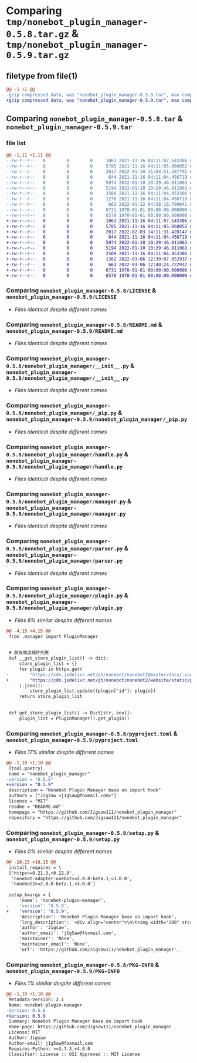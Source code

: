# Comparing `tmp/nonebot_plugin_manager-0.5.8.tar.gz` & `tmp/nonebot_plugin_manager-0.5.9.tar.gz`

## filetype from file(1)

```diff
@@ -1 +1 @@
-gzip compressed data, was "nonebot_plugin_manager-0.5.8.tar", max compression
+gzip compressed data, was "nonebot_plugin_manager-0.5.9.tar", max compression
```

## Comparing `nonebot_plugin_manager-0.5.8.tar` & `nonebot_plugin_manager-0.5.9.tar`

### file list

```diff
@@ -1,11 +1,11 @@
--rw-r--r--   0        0        0     1063 2021-11-16 04:11:07.543386 nonebot_plugin_manager-0.5.8/LICENSE
--rw-r--r--   0        0        0     5785 2021-11-16 04:11:05.060052 nonebot_plugin_manager-0.5.8/README.md
--rw-r--r--   0        0        0     2017 2022-01-10 11:04:51.387792 nonebot_plugin_manager-0.5.8/nonebot_plugin_manager/__init__.py
--rw-r--r--   0        0        0      644 2021-11-16 04:11:04.456719 nonebot_plugin_manager-0.5.8/nonebot_plugin_manager/_pip.py
--rw-r--r--   0        0        0     5974 2022-01-10 10:29:46.911063 nonebot_plugin_manager-0.5.8/nonebot_plugin_manager/handle.py
--rw-r--r--   0        0        0     5194 2022-01-10 10:29:46.911063 nonebot_plugin_manager-0.5.8/nonebot_plugin_manager/manager.py
--rw-r--r--   0        0        0     2509 2021-11-16 04:11:04.453386 nonebot_plugin_manager-0.5.8/nonebot_plugin_manager/parser.py
--rw-r--r--   0        0        0     1276 2021-11-16 04:11:04.456719 nonebot_plugin_manager-0.5.8/nonebot_plugin_manager/plugin.py
--rw-r--r--   0        0        0      663 2022-01-22 04:58:16.799041 nonebot_plugin_manager-0.5.8/pyproject.toml
--rw-r--r--   0        0        0     6731 1970-01-01 00:00:00.000000 nonebot_plugin_manager-0.5.8/setup.py
--rw-r--r--   0        0        0     6578 1970-01-01 00:00:00.000000 nonebot_plugin_manager-0.5.8/PKG-INFO
+-rw-r--r--   0        0        0     1063 2021-11-16 04:11:07.543386 nonebot_plugin_manager-0.5.9/LICENSE
+-rw-r--r--   0        0        0     5785 2021-11-16 04:11:05.060052 nonebot_plugin_manager-0.5.9/README.md
+-rw-r--r--   0        0        0     2017 2022-02-03 14:11:31.428147 nonebot_plugin_manager-0.5.9/nonebot_plugin_manager/__init__.py
+-rw-r--r--   0        0        0      644 2021-11-16 04:11:04.456719 nonebot_plugin_manager-0.5.9/nonebot_plugin_manager/_pip.py
+-rw-r--r--   0        0        0     5974 2022-01-10 10:29:46.911063 nonebot_plugin_manager-0.5.9/nonebot_plugin_manager/handle.py
+-rw-r--r--   0        0        0     5194 2022-01-10 10:29:46.911063 nonebot_plugin_manager-0.5.9/nonebot_plugin_manager/manager.py
+-rw-r--r--   0        0        0     2509 2021-11-16 04:11:04.453386 nonebot_plugin_manager-0.5.9/nonebot_plugin_manager/parser.py
+-rw-r--r--   0        0        0     1262 2022-03-06 12:39:07.052937 nonebot_plugin_manager-0.5.9/nonebot_plugin_manager/plugin.py
+-rw-r--r--   0        0        0      663 2022-03-06 12:40:24.722932 nonebot_plugin_manager-0.5.9/pyproject.toml
+-rw-r--r--   0        0        0     6731 1970-01-01 00:00:00.000000 nonebot_plugin_manager-0.5.9/setup.py
+-rw-r--r--   0        0        0     6578 1970-01-01 00:00:00.000000 nonebot_plugin_manager-0.5.9/PKG-INFO
```

### Comparing `nonebot_plugin_manager-0.5.8/LICENSE` & `nonebot_plugin_manager-0.5.9/LICENSE`

 * *Files identical despite different names*

### Comparing `nonebot_plugin_manager-0.5.8/README.md` & `nonebot_plugin_manager-0.5.9/README.md`

 * *Files identical despite different names*

### Comparing `nonebot_plugin_manager-0.5.8/nonebot_plugin_manager/__init__.py` & `nonebot_plugin_manager-0.5.9/nonebot_plugin_manager/__init__.py`

 * *Files identical despite different names*

### Comparing `nonebot_plugin_manager-0.5.8/nonebot_plugin_manager/_pip.py` & `nonebot_plugin_manager-0.5.9/nonebot_plugin_manager/_pip.py`

 * *Files identical despite different names*

### Comparing `nonebot_plugin_manager-0.5.8/nonebot_plugin_manager/handle.py` & `nonebot_plugin_manager-0.5.9/nonebot_plugin_manager/handle.py`

 * *Files identical despite different names*

### Comparing `nonebot_plugin_manager-0.5.8/nonebot_plugin_manager/manager.py` & `nonebot_plugin_manager-0.5.9/nonebot_plugin_manager/manager.py`

 * *Files identical despite different names*

### Comparing `nonebot_plugin_manager-0.5.8/nonebot_plugin_manager/parser.py` & `nonebot_plugin_manager-0.5.9/nonebot_plugin_manager/parser.py`

 * *Files identical despite different names*

### Comparing `nonebot_plugin_manager-0.5.8/nonebot_plugin_manager/plugin.py` & `nonebot_plugin_manager-0.5.9/nonebot_plugin_manager/plugin.py`

 * *Files 8% similar despite different names*

```diff
@@ -4,15 +4,15 @@
 from .manager import PluginManager
 
 
 # 获取商店插件列表
 def __get_store_plugin_list() -> dict:
     store_plugin_list = {}
     for plugin in httpx.get(
-        "https://cdn.jsdelivr.net/gh/nonebot/nonebot2@master/docs/.vuepress/public/plugins.json"
+        "https://cdn.jsdelivr.net/gh/nonebot/nonebot2/website/static/plugins.json"
     ).json():
         store_plugin_list.update({plugin["id"]: plugin})
     return store_plugin_list
 
 
 def get_store_plugin_list() -> Dict[str, bool]:
     plugin_list = PluginManager().get_plugin()
```

### Comparing `nonebot_plugin_manager-0.5.8/pyproject.toml` & `nonebot_plugin_manager-0.5.9/pyproject.toml`

 * *Files 17% similar despite different names*

```diff
@@ -1,10 +1,10 @@
 [tool.poetry]
 name = "nonebot_plugin_manager"
-version = "0.5.8"
+version = "0.5.9"
 description = "Nonebot Plugin Manager base on import hook"
 authors = ["Jigsaw <j1g5aw@foxmail.com>"]
 license = "MIT"
 readme = "README.md"
 homepage = "https://github.com/Jigsaw111/nonebot_plugin_manager"
 repository = "https://github.com/Jigsaw111/nonebot_plugin_manager"
```

### Comparing `nonebot_plugin_manager-0.5.8/setup.py` & `nonebot_plugin_manager-0.5.9/setup.py`

 * *Files 0% similar despite different names*

```diff
@@ -10,15 +10,15 @@
 install_requires = \
 ['httpx>=0.21.3,<0.22.0',
  'nonebot-adapter-onebot>=2.0.0-beta.1,<3.0.0',
  'nonebot2>=2.0.0-beta.1,<3.0.0']
 
 setup_kwargs = {
     'name': 'nonebot-plugin-manager',
-    'version': '0.5.8',
+    'version': '0.5.9',
     'description': 'Nonebot Plugin Manager base on import hook',
     'long_description': '<div align="center">\n\t<img width="200" src="docs/logo.png" alt="logo"></br>\n\n# Nonebot Plugin Manager\n\n基于 [nonebot2](https://github.com/nonebot/nonebot2) 和 [go-cqhttp](https://github.com/Mrs4s/go-cqhttp) 的**非侵入式**插件管理器\n\n[![License](https://img.shields.io/github/license/Jigsaw111/nonebot_plugin_manager)](LICENSE)\n![Python Version](https://img.shields.io/badge/python-3.7.3+-blue.svg)\n![NoneBot Version](https://img.shields.io/badge/nonebot-2.0.0a11+-red.svg)\n![Pypi Version](https://img.shields.io/pypi/v/nonebot-plugin-manager.svg)\n\n</div>\n\n## 安装\n\n**插件仍在~~快速~~开发中，遇到问题还请务必提 issue。**\n\n### 从 PyPI 安装（推荐）\n\n- 使用 nb-cli  \n\n```bash\nnb plugin install nonebot_plugin_manager\n```\n\n- 使用 poetry\n\n```bash\npoetry add nonebot_plugin_manager\n```\n\n- 使用 pip\n\n```bash\npip install nonebot_plugin_manager\n```\n\n### 从 GitHub 安装（不推荐）\n\n```bash\ngit clone https://github.com/Jigsaw111/nonebot_plugin_manager.git\n```\n\n## 使用\n\n### 权限\n\n权限与 UNIX 的权限类似，分为三种用户：超级用户、用户、群。\n\n每种用户包含读、写、执行 3 个权限，分别对应数字 4、2、1，将 3 个权限对应的数字累加，最终得到的值即可作为每种用户所具有的权限。\n\n关于会话中使用什么模式，可参照下表：\n\n| 仅供参考 | 私聊读   | 群聊读 | 私聊写   | 群聊写    | 私聊执行 | 群聊执行  |\n| -------- | -------- | ------ | -------- | --------- | -------- | --------- |\n| 超级用户 | 超级用户 | 群     | 超级用户 | 超级用户  | 超级用户 | 群        |\n| 用户     | 用户     | 群     | 用户     | 无权限    | 用户     | 用户 & 群 |\n| 群管理员 | 不存在   | 群     | 不存在   | 用户 & 群 | 不存在   | 用户 & 群 |\n\n包含 Matcher 的插件默认权限为`755`，不含 Matcher 的插件默认权限为`311`。\n\n> 例：`npm chmod nonebot_plugin_nodice 757`命令可将 nonebot_plugin_nodice 的权限设置为`757`\n> 即超级用户可写可读可执行，用户可读可执行，群可写可读可执行。\n\n只有超级用户可以修改插件的权限，可以使用绝对模式（八进制数字模式）~~，符号模式~~指定文件的权限。\n\n### 命令\n\n**使用前请先确保命令前缀为空，否则请在以下命令前加上命令前缀 (默认为`/`)。**\n\n- `npm ls`查看当前会话插件列表\n- - `-s, --store`互斥参数，查看插件商店列表（仅超级用户可用）\n- - `-u user_id, --user user_id`互斥参数，查看指定用户插件列表（仅超级用户可用）\n- - `-g group_id, --group group_id`互斥参数，查看指定群插件列表（仅超级用户可用）\n- - `-a, --all`可选参数，查看所有插件（包括不含 Matcher 的插件）\n\n- `npm info 插件名`查询插件信息 （仅超级用户可用）\n\n- `npm chmod mode plugin ...`设置插件权限（仅超级用户可用）\n- - `mode`必选参数，需要设置的权限，参考上文\n- - `plugin...`必选参数，需要设置的插件名\n- - `-a, --all`可选参数，全选插件\n- - `-r, --reverse`可选参数，反选插件\n\n- `npm block plugin...`禁用当前会话插件（需要权限）\n- - `plugin...`必选参数，需要禁用的插件名\n- - `-a, --all`可选参数，全选插件\n- - `-r, --reverse`可选参数，反选插件\n- - `-u user_id ..., --user user_id ...`可选参数，管理指定用户设置（仅超级用户可用）\n- - `-g group_id ..., --group group_id ...`可选参数，管理指定群设置（仅超级用户可用）\n\n- `npm unblock plugin...`启用当前会话插件（需要权限）\n- - `plugin...`必选参数，需要禁用的插件名\n- - `-a, --all`可选参数，全选插件\n- - `-r, --reverse`可选参数，反选插件\n- - `-u user_id ..., --user user_id ...`可选参数，管理指定用户设置（仅超级用户可用）\n- - `-g group_id ..., --group group_id ...`可选参数，管理指定群设置（仅超级用户可用）\n\n<!-- TODO\n\n- `npm install plugin...`安装插件（仅超级用户可用）\n- - `-i index, --index index`指定 PyPI 源\n\n- `npm uninstall plugin...`卸载插件（仅超级用户可用）\n- - `-a, --all`可选参数，全选插件\n\n-->\n\n### 导入\n\n`PluginManager`是封装好的插件管理器类，导入后可以直接使用。\n\n```python\nfrom nonebot_plugin_manager import PluginManager\n```\n\n## Q&A\n\n- **这是什么？**  \n  基于 import hook 的插件管理器，能够在不重启 NoneBot2 的情况下分群管理插件。\n- **有什么用？**  \n  在 NoneBot2 仍然缺乏插件管理机制的时期暂时充当插件管理器。\n- **自造 Rule 不是更好？**  \n  Rule 当然更好且更有效率，但是 Rule 是一种**侵入式**的插件管理方式，需要用户自行修改其他插件的源码，这对于管理从 PyPI 安装的插件来说相对复杂。而使用本插件，你不需要修改其他插件的任何内容，更符合插件之间**松耦合**的设计原则。\n\n<details>\n<summary>展开更多</summary>\n\n## 原理\n\n使用`run_preprocessor`装饰器，在 Matcher 运行之前检测其所属的 Plugin 判断是否打断。\n\n事实上 Nonebot 还是加载了插件，所以只能算是**屏蔽**而非**卸载**。\n\n<!-- TODO\n\n当然，你也可以使用`npm uninstall`命令来真正卸载插件，但我不建议你这样做，因为该命令将会重启 Nonebot 。\n\n-->\n\n## To Do\n\n- [x] 分群插件管理\n- [ ] 完善权限系统\n- [ ] 设置插件别名\n\n*咕咕咕*\n\n- [ ] 安装卸载插件\n\n## Bug\n\n- [ ] 无法停用 Matcher 以外的机器人行为（如 APScheduler ）  \n  **解决方法：** 暂无\n- [x] 任何人都可以屏蔽/启用插件\n- [x] 如果加载了内置插件将会导致错误\n\n</details>\n',
     'author': 'Jigsaw',
     'author_email': 'j1g5aw@foxmail.com',
     'maintainer': 'None',
     'maintainer_email': 'None',
     'url': 'https://github.com/Jigsaw111/nonebot_plugin_manager',
```

### Comparing `nonebot_plugin_manager-0.5.8/PKG-INFO` & `nonebot_plugin_manager-0.5.9/PKG-INFO`

 * *Files 1% similar despite different names*

```diff
@@ -1,10 +1,10 @@
 Metadata-Version: 2.1
 Name: nonebot-plugin-manager
-Version: 0.5.8
+Version: 0.5.9
 Summary: Nonebot Plugin Manager base on import hook
 Home-page: https://github.com/Jigsaw111/nonebot_plugin_manager
 License: MIT
 Author: Jigsaw
 Author-email: j1g5aw@foxmail.com
 Requires-Python: >=3.7.3,<4.0.0
 Classifier: License :: OSI Approved :: MIT License
```

